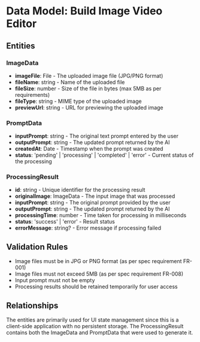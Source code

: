 # Data Model: Build Image Video Editor

## Entities

### ImageData
- **imageFile**: File - The uploaded image file (JPG/PNG format)
- **fileName**: string - Name of the uploaded file
- **fileSize**: number - Size of the file in bytes (max 5MB as per requirements)
- **fileType**: string - MIME type of the uploaded image
- **previewUrl**: string - URL for previewing the uploaded image

### PromptData
- **inputPrompt**: string - The original text prompt entered by the user
- **outputPrompt**: string - The updated prompt returned by the AI
- **createdAt**: Date - Timestamp when the prompt was created
- **status**: 'pending' | 'processing' | 'completed' | 'error' - Current status of the processing

### ProcessingResult
- **id**: string - Unique identifier for the processing result
- **originalImage**: ImageData - The input image that was processed
- **inputPrompt**: string - The original prompt provided by the user
- **outputPrompt**: string - The updated prompt returned by the AI
- **processingTime**: number - Time taken for processing in milliseconds
- **status**: 'success' | 'error' - Result status
- **errorMessage**: string? - Error message if processing failed

## Validation Rules
- Image files must be in JPG or PNG format (as per spec requirement FR-001)
- Image files must not exceed 5MB (as per spec requirement FR-008)
- Input prompt must not be empty
- Processing results should be retained temporarily for user access

## Relationships
The entities are primarily used for UI state management since this is a client-side application with no persistent storage. The ProcessingResult contains both the ImageData and PromptData that were used to generate it.